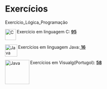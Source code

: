 # Exercícios
Exercício_Lógica_Programação

<img align="left" alt="C" width="36px" src="https://cdn.icon-icons.com/icons2/2415/PNG/512/c_original_logo_icon_146611.png" />
Exercício em linguagem C:  <a href= "https://github.com/DSB88/Exercises/tree/main/Linguagem%20C"> <strong>95</strong>  </a>
</br>
</br>
</br>
<img align="left" alt="Java" width="40px" src="https://cdn.icon-icons.com/icons2/2415/PNG/512/java_original_wordmark_logo_icon_146459.png" />
Exercícios em linguagem Java:<a href= "https://github.com/DSB88/Exercises/tree/main/Linguagem%20Java/Exercicios">  <strong>16</strong>  </a>
</br>
</br>
</br>
<img align="left" alt="Java" width="80px" src="https://guiatech.net/wp-content/uploads/2019/04/algoritmos.jpg" />
 Exercícios em Visualg(Portugol): <a href= "https://github.com/DSB88/Exercises/tree/main/VisuAlg"> <strong>58</strong> </a>



